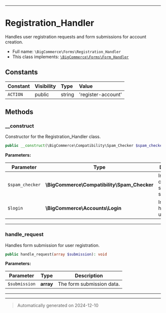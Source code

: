 ***

# Registration_Handler

Handles user registration requests and form submissions for account creation.



* Full name: `\BigCommerce\Forms\Registration_Handler`
* This class implements:
[`\BigCommerce\Forms\Form_Handler`](./Form_Handler.md)


## Constants

| Constant | Visibility | Type | Value |
|:---------|:-----------|:-----|:------|
|`ACTION`|public|string|&#039;register-account&#039;|


## Methods


### __construct

Constructor for the Registration_Handler class.

```php
public __construct(\BigCommerce\Compatibility\Spam_Checker $spam_checker, \BigCommerce\Accounts\Login $login): mixed
```








**Parameters:**

| Parameter | Type | Description |
|-----------|------|-------------|
| `$spam_checker` | **\BigCommerce\Compatibility\Spam_Checker** | Instance for checking spam submissions. |
| `$login` | **\BigCommerce\Accounts\Login** | Instance for handling user login. |





***

### handle_request

Handles form submission for user registration.

```php
public handle_request(array $submission): void
```








**Parameters:**

| Parameter | Type | Description |
|-----------|------|-------------|
| `$submission` | **array** | The form submission data. |





***


***
> Automatically generated on 2024-12-10

